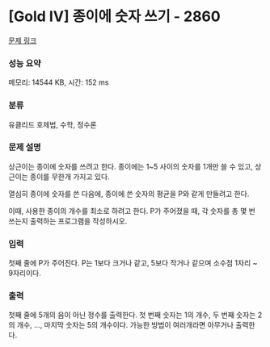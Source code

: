 # [Gold IV] 종이에 숫자 쓰기 - 2860 

[문제 링크](https://www.acmicpc.net/problem/2860) 

### 성능 요약

메모리: 14544 KB, 시간: 152 ms

### 분류

유클리드 호제법, 수학, 정수론

### 문제 설명

<p>상근이는 종이에 숫자를 쓰려고 한다. 종이에는 1~5 사이의 숫자를 1개만 쓸 수 있고, 상근이는 종이를 무한개 가지고 있다.</p>

<p>열심히 종이에 숫자를 쓴 다음에, 종이에 쓴 숫자의 평균을 P와 같게 만들려고 한다.</p>

<p>이때, 사용한 종이의 개수를 최소로 하려고 한다. P가 주어졌을 때, 각 숫자를 총 몇 번 쓰는지 출력하는 프로그램을 작성하시오.</p>

### 입력 

 <p>첫째 줄에 P가 주어진다. P는 1보다 크거나 같고, 5보다 작거나 같으며 소수점 1자리 ~ 9자리이다.</p>

### 출력 

 <p>첫째 줄에 5개의 음이 아닌 정수를 출력한다. 첫 번째 숫자는 1의 개수, 두 번째 숫자는 2의 개수, ..., 마지막 숫자는 5의 개수이다. 가능한 방법이 여러개라면 아무거나 출력한다.</p>

